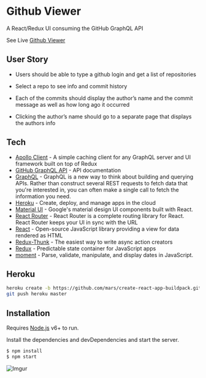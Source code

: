 # Github Viewer

A React/Redux UI consuming the GitHub GraphQL API

See Live [Github Viewer](https://github--viewer.herokuapp.com/)


## User Story

* Users should be able to type a github login and get a list of repositories

* Select a repo to see info and commit history

* Each of the commits should display the author’s name and the commit message as well as how long ago it occurred

* Clicking the author’s name should go to a separate page that displays the authors info

## Tech

- [Apollo Client](http://docs.apollostack.com/apollo-client/) - A simple caching client for any GraphQL server and UI framework built on top of Redux
- [GitHub GraphQL API](https://developer.github.com/early-access/graphql/) - API documentation
- [GraphQL](http://graphql.org/) - GraphQL is a new way to think about building and querying APIs. Rather than construct several REST requests to fetch data that you're interested in, you can often make a single call to fetch the information you need.
- [Heroku](https://devcenter.heroku.com/categories/reference) - Create, deploy, and manage apps in the cloud
- [Material UI](http://www.material-ui.com/) - Google's material design UI components built with React.
- [React Router](https://github.com/ReactTraining/react-router/tree/master/docs) - React Router is a complete routing library for React. React Router keeps your UI in sync with the URL
- [React](https://facebook.github.io/react/docs/getting-started.html) - Open-source JavaScript library providing a view for data rendered as HTML
- [Redux-Thunk](https://github.com/gaearon/redux-thunk) - The easiest way to write async action creators
- [Redux](https://github.com/reactjs/redux) - Predictable state container for JavaScript apps
- [moment](http://momentjs.com/) - Parse, validate, manipulate, and display dates in JavaScript.

## Heroku
```sh
heroku create -b https://github.com/mars/create-react-app-buildpack.git
git push heroku master
```

## Installation

Requires [Node.js](https://nodejs.org/) v6+ to run.

Install the dependencies and devDependencies and start the server.

```sh
$ npm install
$ npm start
```


![Imgur](http://i.imgur.com/4o2p9q6.gifv)
